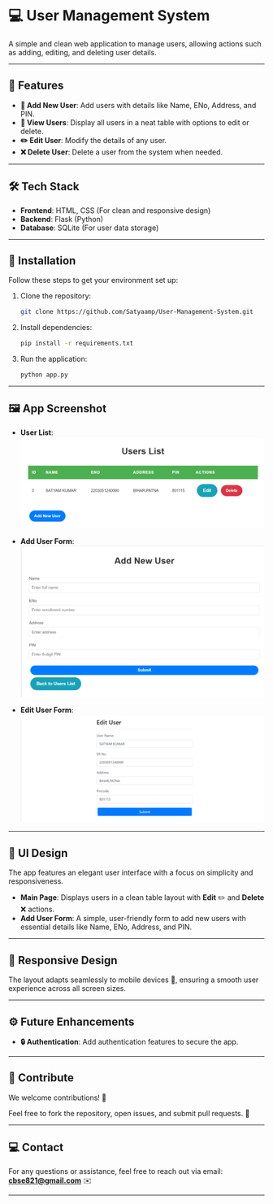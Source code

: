
# 💻 **User Management System**

A simple and clean web application to manage users, allowing actions such as adding, editing, and deleting user details.

---

## 🎯 **Features**
- **📜 Add New User**: Add users with details like Name, ENo, Address, and PIN.
- **👀 View Users**: Display all users in a neat table with options to edit or delete.
- **✏️ Edit User**: Modify the details of any user.
- **❌ Delete User**: Delete a user from the system when needed.

---

## 🛠️ **Tech Stack**
- **Frontend**: HTML, CSS (For clean and responsive design)
- **Backend**: Flask (Python)
- **Database**: SQLite (For user data storage)

---

## 🔧 **Installation**

Follow these steps to get your environment set up:

1. Clone the repository:
   ```bash
   git clone https://github.com/Satyaamp/User-Management-System.git
   ```

2. Install dependencies:
   ```bash
   pip install -r requirements.txt
   ```

3. Run the application:
   ```bash
   python app.py
   ```

---

## 🖼️ **App Screenshot**

- **User List**: 
  ![User List](assets/userlist.png)

- **Add User Form**: 
  ![Add User](assets/add.png)

- **Edit User Form**: 
  ![Edit User](assets/edit.png)

---

## 🎨 **UI Design**
The app features an elegant user interface with a focus on simplicity and responsiveness.

- **Main Page**: Displays users in a clean table layout with **Edit** ✏️ and **Delete** ❌ actions.
- **Add User Form**: A simple, user-friendly form to add new users with essential details like Name, ENo, Address, and PIN.

---

## 📱 **Responsive Design**
The layout adapts seamlessly to mobile devices 📱, ensuring a smooth user experience across all screen sizes.

---

## ⚙️ **Future Enhancements**
- **🔒 Authentication**: Add authentication features to secure the app.

---

## 💬 **Contribute**
We welcome contributions! 🎉

Feel free to fork the repository, open issues, and submit pull requests. 🚀

---

## 💻 **Contact**
For any questions or assistance, feel free to reach out via email:  
**cbse821@gmail.com** ✉️

---

 